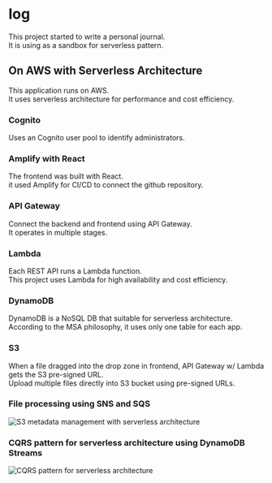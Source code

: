 # log
This project started to write a personal journal.  
It is using as a sandbox for serverless pattern.

## On AWS with Serverless Architecture
This application runs on AWS.  
It uses serverless architecture for performance and cost efficiency.

### Cognito
Uses an Cognito user pool to identify administrators.

### Amplify with React
The frontend was built with React.   
it used Amplify for CI/CD to connect the github repository.

### API Gateway
Connect the backend and frontend using API Gateway.  
It operates in multiple stages.

### Lambda
Each REST API runs a Lambda function.  
This project uses Lambda for high availability and cost efficiency.

### DynamoDB
DynamoDB is a NoSQL DB that suitable for serverless architecture.  
According to the MSA philosophy, it uses only one table for each app.

### S3
When a file dragged into the drop zone in frontend, API Gateway w/ Lambda gets the S3 pre-signed URL.  
Upload multiple files directly into S3 bucket using pre-signed URLs.  

### File processing using SNS and SQS
![S3 metadata management with serverless architecture](https://park108-image-prod.s3.ap-northeast-2.amazonaws.com/20211130-91339b77-5b21-4d38-8acb-a338296cee20.png "S3 metadata management with serverless architecture")

### CQRS pattern for serverless architecture using DynamoDB Streams
![CQRS pattern for serverless architecture](https://park108-image-prod.s3.ap-northeast-2.amazonaws.com/20220606-e1ace1d1-6428-4337-a175-6ed980d4189f.png "CQRS pattern for serverless architecture")